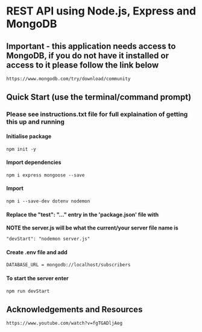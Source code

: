 # REST API using Node.js, Express and MongoDB

## Important - this application needs access to MongoDB, if you do not have it installed or access to it please follow the link below
```
https://www.mongodb.com/try/download/community
```
## Quick Start (use the terminal/command prompt)
### Please see instructions.txt file for full explaination of getting this up and running
#### Initialise package 
```
npm init -y
```
#### Import dependencies 
```
npm i express mongoose --save
```
#### Import 
```
npm i --save-dev dotenv nodemon
```
#### Replace the "test": "..." entry in the 'package.json' file with 
**NOTE the server.js will be what the current/your server file name is**
```
"devStart": "nodemon server.js"
```
#### Create .env file and add
```
DATABASE_URL = mongodb://localhost/subscribers
```
#### To start the server enter
```
npm run devStart
```

## Acknowledgements and Resources
```
https://www.youtube.com/watch?v=fgTGADljAeg
```


